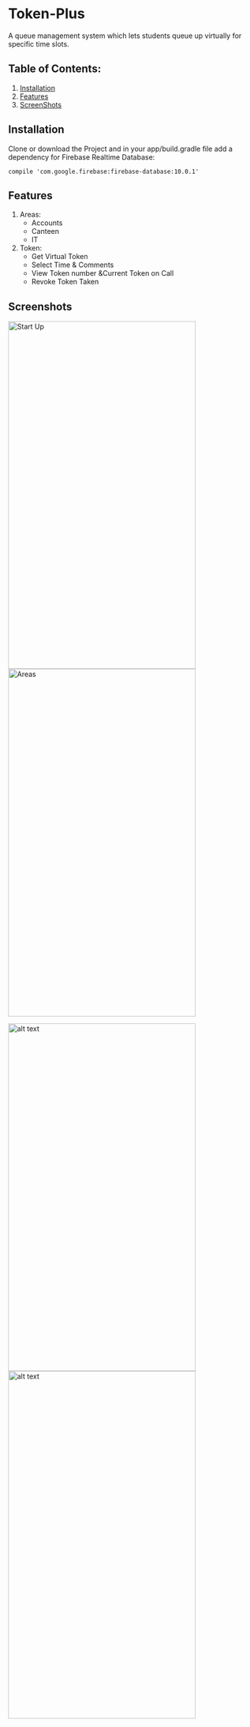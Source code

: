 # Token-Plus
A queue management system which lets students queue up virtually for specific time slots.

## Table of Contents: 
1. [Installation](#Installation)
2. [Features](#Features)
3. [ScreenShots](#ScreenShots)

## Installation
Clone or download the Project and in your app/build.gradle file add a dependency for Firebase Realtime Database:

`compile 'com.google.firebase:firebase-database:10.0.1'`

## Features
1. Areas:
    *  Accounts
    * Canteen
    * IT
2. Token:
    * Get Virtual Token
    * Select Time & Comments
    * View Token number &Current Token on Call
    * Revoke Token Taken
 
 ## Screenshots
 
 <img src="https://i.imgur.com/nc8bzt4.png" alt="Start Up" width="380" height="704"> <img src="https://i.imgur.com/9nxlBGK.png" alt="Areas" width="380" height="704">

 <img src="https://i.imgur.com/6VIouiC.png" alt="alt text" width="380" height="704"> <img src="https://i.imgur.com/FCfzQIj.png" alt="alt text" width="380" height="704">

